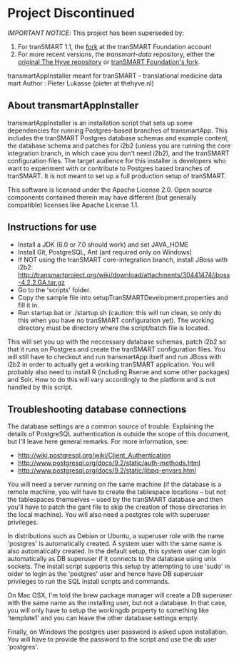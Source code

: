 # Project Discontinued

*IMPORTANT NOTICE*: This project has been superseded by:

1. For tranSMART 1.1, the [fork](https://github.com/transmart/transmartAppInstaller) at the tranSMART Foundation account
2. For more recent versions, the _transmart-data_ repository, either the [original The Hyve repository](https://github.com/thehyve/transmart-data) or [tranSMART Foundation's fork](https://github.com/transmart/transmart-data).


transmartAppInstaller meant for  tranSMART - translational medicine data mart
Author : Pieter Lukasse  (pieter at thehyve.nl)

## About transmartAppInstaller

transmartAppInstaller is an installation script that sets up some dependencies
for running Postgres-based branches of transmartApp. This includes the tranSMART
Postgres database schemas and example content, the database schema and
patches for i2b2 (unless you are running the core integration branch, in
which case you don't need i2b2), and the tranSMART configuration files.  The
target audience for this installer is developers who want to experiment with
or contribute to Postgres based branches of tranSMART. It is not meant to
set up a full production setup of tranSMART.

This software is licensed under the Apache License 2.0.  Open source components
contained therein may have different (but generally compatible) licenses like
Apache License 1.1.


## Instructions for use

 * Install a JDK (6.0 or 7.0 should work) and set JAVA_HOME
 * Install Git, PostgreSQL, Ant (ant required only on Windows)
 * If NOT using the tranSMART core-integration branch, install JBoss with i2b2:
   http://transmartproject.org/wiki/download/attachments/30441474/jboss-4.2.2.GA.tar.gz
 * Go to the 'scripts' folder.
 * Copy the sample file into setupTranSMARTDevelopment.properties and fill it
   in.
 * Run startup.bat or ./startup.sh (caution: this will run clean, so only do
   this when you have no tranSMART configuration yet). The working directory
   must be directory where the script/batch file is located.

This will set you up with the neccessary database schemas, patch i2b2 so that
it runs on Postgres and create the tranSMART configuration files.  You will
still have to checkout and run transmartApp itself and run JBoss with i2b2 in
order to actually get a working tranSMART application. You will probably also
need to install R (including Rserve and some other packages) and Solr. How to do
this will vary accordingly to the platform and is not handled by this script.

## Troubleshooting database connections

The database settings are a common source of trouble. Explaining the details of
PostgreSQL authentication is outside the scope of this document, but I'll leave
here general remarks. For more information, see:

 * http://wiki.postgresql.org/wiki/Client_Authentication
 * http://www.postgresql.org/docs/9.2/static/auth-methods.html
 * http://www.postgresql.org/docs/9.2/static/libpq-envars.html

You will need a server running on the same machine (if the database is a remote
machine, you will have to create the tablespace locations – but not the
tablespaces themselves – used by the tranSMART database and then you'll have to
patch the gant file to skip the creation of those directories in the local
machine). You will also need a postgres role with superuser privileges.

In distributions such as Debian or Ubuntu, a superuser role with the name
'postgres' is automatically created. A system user with the same name is also
automatically created. In the default setup, this system user can login
automatically as DB superuser if it connects to the database using unix sockets.
The install script supports this setup by attempting to use 'sudo' in order to
login as the 'postgres' user and hence have DB superuser privileges to run the
SQL install scripts and commands.

On Mac OSX, I'm told the brew package manager will create a DB superuser with
the same name as the installing user, but not a database. In that case, you will
only have to setup the workingdb property to something like 'template1' and you
can leave the other database settings empty.

Finally, on Windows the postgres user password is asked upon installation. You
will have to provide the password to the script and use the db user 'postgres'.
